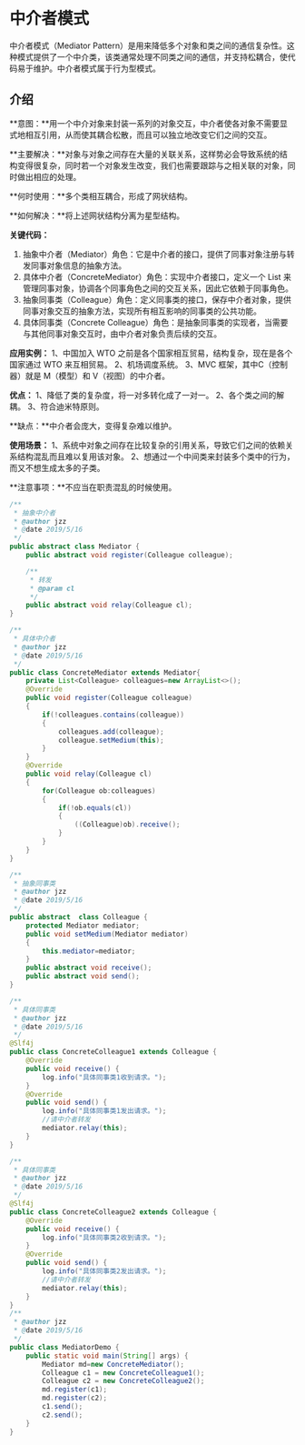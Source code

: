 # 中介者模式

中介者模式（Mediator Pattern）是用来降低多个对象和类之间的通信复杂性。这种模式提供了一个中介类，该类通常处理不同类之间的通信，并支持松耦合，使代码易于维护。中介者模式属于行为型模式。

## 介绍

**意图：**用一个中介对象来封装一系列的对象交互，中介者使各对象不需要显式地相互引用，从而使其耦合松散，而且可以独立地改变它们之间的交互。

**主要解决：**对象与对象之间存在大量的关联关系，这样势必会导致系统的结构变得很复杂，同时若一个对象发生改变，我们也需要跟踪与之相关联的对象，同时做出相应的处理。

**何时使用：**多个类相互耦合，形成了网状结构。

**如何解决：**将上述网状结构分离为星型结构。

**关键代码：**

1. 抽象中介者（Mediator）角色：它是中介者的接口，提供了同事对象注册与转发同事对象信息的抽象方法。
2. 具体中介者（ConcreteMediator）角色：实现中介者接口，定义一个 List 来管理同事对象，协调各个同事角色之间的交互关系，因此它依赖于同事角色。
3. 抽象同事类（Colleague）角色：定义同事类的接口，保存中介者对象，提供同事对象交互的抽象方法，实现所有相互影响的同事类的公共功能。
4. 具体同事类（Concrete Colleague）角色：是抽象同事类的实现者，当需要与其他同事对象交互时，由中介者对象负责后续的交互。

**应用实例：** 1、中国加入 WTO 之前是各个国家相互贸易，结构复杂，现在是各个国家通过 WTO 来互相贸易。 2、机场调度系统。 3、MVC 框架，其中C（控制器）就是 M（模型）和 V（视图）的中介者。

**优点：** 1、降低了类的复杂度，将一对多转化成了一对一。 2、各个类之间的解耦。 3、符合迪米特原则。

**缺点：**中介者会庞大，变得复杂难以维护。

**使用场景：** 1、系统中对象之间存在比较复杂的引用关系，导致它们之间的依赖关系结构混乱而且难以复用该对象。 2、想通过一个中间类来封装多个类中的行为，而又不想生成太多的子类。

**注意事项：**不应当在职责混乱的时候使用。



```java
/**
 * 抽象中介者
 * @author jzz
 * @date 2019/5/16
 */
public abstract class Mediator {
    public abstract void register(Colleague colleague);

    /**
     * 转发
     * @param cl
     */
    public abstract void relay(Colleague cl); 
}

/**
 * 具体中介者
 * @author jzz
 * @date 2019/5/16
 */
public class ConcreteMediator extends Mediator{
    private List<Colleague> colleagues=new ArrayList<>();
    @Override
    public void register(Colleague colleague)
    {
        if(!colleagues.contains(colleague))
        {
            colleagues.add(colleague);
            colleague.setMedium(this);
        }
    }
    @Override
    public void relay(Colleague cl)
    {
        for(Colleague ob:colleagues)
        {
            if(!ob.equals(cl))
            {
                ((Colleague)ob).receive();
            }
        }
    }
}

/**
 * 抽象同事类
 * @author jzz
 * @date 2019/5/16
 */
public abstract  class Colleague {
    protected Mediator mediator;
    public void setMedium(Mediator mediator)
    {
        this.mediator=mediator;
    }
    public abstract void receive();
    public abstract void send();
}

/**
 * 具体同事类
 * @author jzz
 * @date 2019/5/16
 */
@Slf4j
public class ConcreteColleague1 extends Colleague {
    @Override
    public void receive() {
        log.info("具体同事类1收到请求。");
    }
    @Override
    public void send() {
        log.info("具体同事类1发出请求。");
        //请中介者转发
        mediator.relay(this);
    }
}

/**
 * 具体同事类
 * @author jzz
 * @date 2019/5/16
 */
@Slf4j
public class ConcreteColleague2 extends Colleague {
    @Override
    public void receive() {
        log.info("具体同事类2收到请求。");
    }
    @Override
    public void send() {
        log.info("具体同事类2发出请求。");
        //请中介者转发
        mediator.relay(this);
    }
}
/**
 * @author jzz
 * @date 2019/5/16
 */
public class MediatorDemo {
    public static void main(String[] args) {
        Mediator md=new ConcreteMediator();
        Colleague c1 = new ConcreteColleague1();
        Colleague c2 = new ConcreteColleague2();
        md.register(c1);
        md.register(c2);
        c1.send();
        c2.send();
    }
}
```

